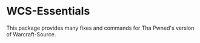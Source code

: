 # WCS-Essentials
This package provides many fixes and commands for Tha Pwned's version of Warcraft-Source.
